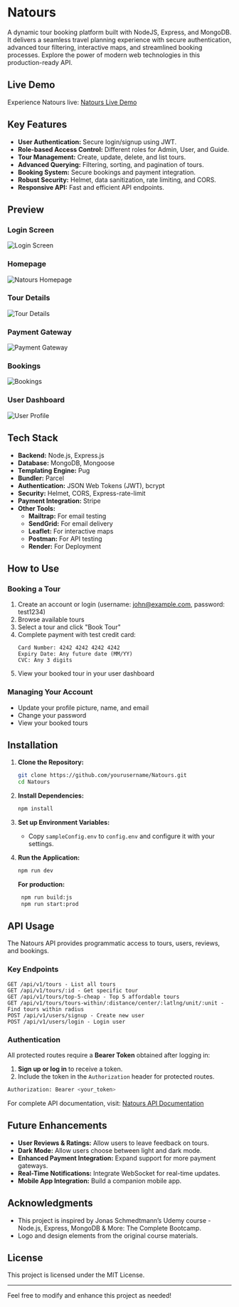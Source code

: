 # Natours

A dynamic tour booking platform built with NodeJS, Express, and MongoDB. It delivers a seamless travel planning experience with secure authentication, advanced tour filtering, interactive maps, and streamlined booking processes. Explore the power of modern web technologies in this production-ready API.

## Live Demo

Experience Natours live: [Natours Live Demo](https://natours-shubhanan.onrender.com/)

## Key Features

- **User Authentication:** Secure login/signup using JWT.
- **Role-based Access Control:** Different roles for Admin, User, and Guide.
- **Tour Management:** Create, update, delete, and list tours.
- **Advanced Querying:** Filtering, sorting, and pagination of tours.
- **Booking System:** Secure bookings and payment integration.
- **Robust Security:** Helmet, data sanitization, rate limiting, and CORS.
- **Responsive API:** Fast and efficient API endpoints.

## Preview

### Login Screen

![Login Screen](screenshots/Login.png)

### Homepage

![Natours Homepage](screenshots/Homepage.png)

### Tour Details

![Tour Details](screenshots/Tour.gif)

### Payment Gateway

![Payment Gateway](screenshots/Payment.png)

### Bookings

![Bookings](screenshots/Bookings.png)

### User Dashboard

![User Profile](screenshots/Profile.png)

## Tech Stack

- **Backend:** Node.js, Express.js
- **Database:** MongoDB, Mongoose
- **Templating Engine:** Pug
- **Bundler:** Parcel
- **Authentication:** JSON Web Tokens (JWT), bcrypt
- **Security:** Helmet, CORS, Express-rate-limit
- **Payment Integration:** Stripe
- **Other Tools:**
  - **Mailtrap:** For email testing
  - **SendGrid:** For email delivery
  - **Leaflet:** For interactive maps
  - **Postman:** For API testing
  - **Render:** For Deployment

## How to Use

### Booking a Tour

1. Create an account or login (username: john@example.com, password: test1234)
2. Browse available tours
3. Select a tour and click "Book Tour"
4. Complete payment with test credit card:
   ```
   Card Number: 4242 4242 4242 4242
   Expiry Date: Any future date (MM/YY)
   CVC: Any 3 digits
   ```
5. View your booked tour in your user dashboard

### Managing Your Account

- Update your profile picture, name, and email
- Change your password
- View your booked tours

## Installation

1. **Clone the Repository:**

   ```sh
   git clone https://github.com/yourusername/Natours.git
   cd Natours
   ```

2. **Install Dependencies:**

   ```sh
   npm install
   ```

3. **Set up Environment Variables:**

   - Copy `sampleConfig.env` to `config.env` and configure it with your settings.

4. **Run the Application:**

   ```sh
   npm run dev
   ```

   **For production:**

   ```sh
    npm run build:js
    npm run start:prod
   ```

## API Usage

The Natours API provides programmatic access to tours, users, reviews, and bookings.

### Key Endpoints

```
GET /api/v1/tours - List all tours
GET /api/v1/tours/:id - Get specific tour
GET /api/v1/tours/top-5-cheap - Top 5 affordable tours
GET /api/v1/tours/tours-within/:distance/center/:latlng/unit/:unit - Find tours within radius
POST /api/v1/users/signup - Create new user
POST /api/v1/users/login - Login user
```

### Authentication

All protected routes require a **Bearer Token** obtained after logging in:

1. **Sign up or log in** to receive a token.
2. Include the token in the `Authorization` header for protected routes.

```sh
Authorization: Bearer <your_token>
```

For complete API documentation, visit: [Natours API Documentation](https://documenter.getpostman.com/view/41999888/2sAYdeNY3G)

## Future Enhancements

- **User Reviews & Ratings:** Allow users to leave feedback on tours.
- **Dark Mode:** Allow users choose between light and dark mode.
- **Enhanced Payment Integration:** Expand support for more payment gateways.
- **Real-Time Notifications:** Integrate WebSocket for real-time updates.
- **Mobile App Integration:** Build a companion mobile app.

## Acknowledgments

- This project is inspired by Jonas Schmedtmann’s Udemy course - Node.js, Express, MongoDB & More: The Complete Bootcamp.
- Logo and design elements from the original course materials.

## License

This project is licensed under the MIT License.

---

Feel free to modify and enhance this project as needed!
